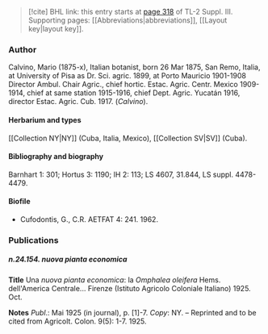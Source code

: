 > [!cite] BHL link: this entry starts at [page 318](https://www.biodiversitylibrary.org/item/103861#page/328/mode/1up) of TL-2 Suppl. III.
> Supporting pages: [[Abbreviations|abbreviations]], [[Layout key|layout key]].

### Author

Calvino, Mario (1875-x), Italian botanist, born 26 Mar 1875, San Remo, Italia, at University of Pisa as Dr. Sci. agric. 1899, at Porto Mauricio 1901-1908 Director Ambul. Chair Agric., chief hortic. Estac. Agric. Centr. Mexico 1909-1914, chief at same station 1915-1916, chief Dept. Agric. Yucatán 1916, director Estac. Agric. Cub. 1917. (*Calvino*).

#### Herbarium and types

[[Collection NY|NY]] (Cuba, Italia, Mexico), [[Collection SV|SV]] (Cuba).

#### Bibliography and biography

Barnhart 1: 301; Hortus 3: 1190; IH 2: 113; LS 4607, 31.844, LS suppl. 4478-4479.

#### Biofile

- Cufodontis, G., C.R. AETFAT 4: 241. 1962.

### Publications

##### n.24.154. nuova pianta economica

**Title**
Una *nuova pianta economica*: la *Omphalea oleifera* Hems. dell'America Centrale... Firenze (Istituto Agricolo Coloniale Italiano) 1925. Oct.

**Notes**
*Publ*.: Mai 1925 (in journal), p. \[1\]-7. *Copy*: NY. – Reprinted and to be cited from Agricolt. Colon. 9(5): 1-7. 1925.

